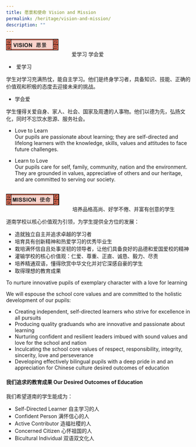 ```yaml
---
title: 愿景和使命 Vision and Mission
permalink: /heritage/vision-and-mission/
description: ""
---
```

<div>
<div style="float: left">
<img src="/images/vision_header_1.jpg" style="width:80%">
</div>
<div>
</div>
</div>

<br>

爱学习 学会爱

  

*   &nbsp;爱学习

学生对学习充满热忱，能自主学习。他们是终身学习者，具备知识、技能、正确的价值观和积极的态度去迎接未来的挑战。

  

*   学会爱

学生懂得关爱自身、家人、社会、国家及周遭的人事物。他们以德为先，弘扬文化，同时不忘饮水思源、服务社会。


* Love to Learn <br>
Our pupils are passionate about learning; they are self-directed and lifelong learners with the knowledge, skills, values and attitudes to face future challenges.

* Learn to Love <br>
Our pupils care for self, family, community, nation and the environment. They are grounded in values, appreciative of others and our heritage, and are committed to serving our society.

<br>

<div>
<div style="float: left">
<img src="/images/vision_header_2.jpg" style="width:80%">
</div>
<div>
</div>
</div>

<br>

培养品格高尚、好学不倦、并富有创意的学生

  

道南学校以核心价值观为引领，为学生提供全方位的发展：

  

*   造就独立自主并追求卓越的学习者
*   培育具有创新精神和热爱学习的优秀毕业生
*   栽培满怀信自且处事坚韧的领导者，让他们具备良好的品德和爱国爱校的精神
*   灌输学校的核心价值观：仁爱、尊重、正直、诚恳、毅力、尽责
*   培养精通双语，懂得欣赏中华文化并对它深感自豪的学生
*   取得理想的教育成果

To nurture innovative pupils of exemplary character with a love for learning


We will espouse the school core values and are committed to the holistic development of our pupils:

* Creating independent, self-directed learners who strive for excellence in all pursuits
* Producing quality graduands who are innovative and passionate about learning
* Nurturing confident and resilient leaders imbued with sound values and love for the school and nation
* Inculcating the school core values of respect, responsibility, integrity, sincerity, love and perseverance
* Developing effectively bilingual pupils with a deep pride in and an appreciation for Chinese culture desired outcomes of education



#### 我们追求的教育成果 Our Desired Outcomes of Education
我们希望道南的学生能成为：
* Self-Directed Learner    自主学习的人
* Confident Person    满怀信心的人
* Active Contributor    造福社稷的人
* Concerned Citizen    心怀祖国的人
* Bicultural Individual  双语双文化人